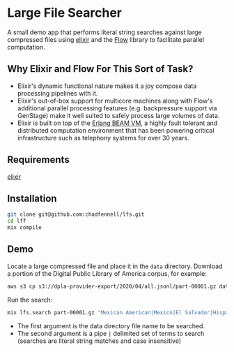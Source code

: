 # Large File Searcher

A small demo app that performs literal string searches against large compressed files using [elixir](https://elixir-lang.org/install.html) and the [Flow](https://hexdocs.pm/flow/Flow.html) library to facilitate parallel computation.

## Why Elixir and Flow For This Sort of Task?

* Elixir's dynamic functional nature makes it a joy compose data processing pipelines with it.
* Elixir's out-of-box support for multicore machines along with Flow's additional parallel processing features (e.g. backpressure support via GenStage) make it well suited to safely process large volumes of data.
* Elixir is built on top of the [Erlang BEAM VM](https://en.wikipedia.org/wiki/BEAM_(Erlang_virtual_machine)), a highly fault tolerant and distributed computation environment that has been powering critical infrastructure such as telephony systems for over 30 years.

## Requirements

[elixir](https://elixir-lang.org/install.html)

## Installation

```bash
git clone git@github.com:chadfennell/lfs.git
cd lff
mix compile
```

## Demo

Locate a large compressed file and place it in the `data` directory. Download a portion of the Digital Public Library of America corpus, for example:

```bash
aws s3 cp s3://dpla-provider-export/2020/04/all.jsonl/part-00001.gz data/part-00001.gz
```

Run the search:

```bash
mix lfs.search part-00001.gz "Mexican American|Mexico|El Salvador|Hispanic|Chicano|All Souls"
```

* The first argument is the data directory file name to be searched.
* The second argument is a pipe `|` delimited set of terms to search (searches are literal string matches and case insensitive)
